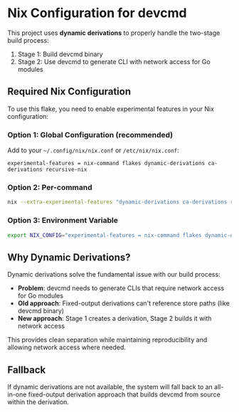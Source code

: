 # Nix Configuration for devcmd

This project uses **dynamic derivations** to properly handle the two-stage build process:
1. Stage 1: Build devcmd binary 
2. Stage 2: Use devcmd to generate CLI with network access for Go modules

## Required Nix Configuration

To use this flake, you need to enable experimental features in your Nix configuration:

### Option 1: Global Configuration (recommended)

Add to your `~/.config/nix/nix.conf` or `/etc/nix/nix.conf`:

```
experimental-features = nix-command flakes dynamic-derivations ca-derivations recursive-nix
```

### Option 2: Per-command

```bash
nix --extra-experimental-features "dynamic-derivations ca-derivations recursive-nix" develop
```

### Option 3: Environment Variable

```bash
export NIX_CONFIG="experimental-features = nix-command flakes dynamic-derivations ca-derivations recursive-nix"
```

## Why Dynamic Derivations?

Dynamic derivations solve the fundamental issue with our build process:

- **Problem**: devcmd needs to generate CLIs that require network access for Go modules
- **Old approach**: Fixed-output derivations can't reference store paths (like devcmd binary)
- **New approach**: Stage 1 creates a derivation, Stage 2 builds it with network access

This provides clean separation while maintaining reproducibility and allowing network access where needed.

## Fallback

If dynamic derivations are not available, the system will fall back to an all-in-one fixed-output derivation approach that builds devcmd from source within the derivation.